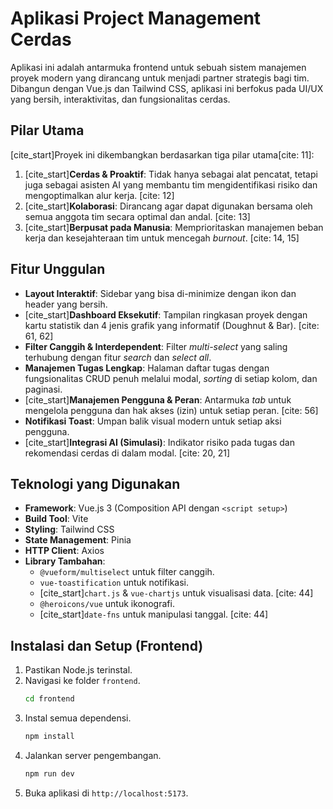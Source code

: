 # Aplikasi Project Management Cerdas

Aplikasi ini adalah antarmuka frontend untuk sebuah sistem manajemen proyek modern yang dirancang untuk menjadi partner strategis bagi tim. Dibangun dengan Vue.js dan Tailwind CSS, aplikasi ini berfokus pada UI/UX yang bersih, interaktivitas, dan fungsionalitas cerdas.

## Pilar Utama
[cite_start]Proyek ini dikembangkan berdasarkan tiga pilar utama[cite: 11]:
1.  [cite_start]**Cerdas & Proaktif**: Tidak hanya sebagai alat pencatat, tetapi juga sebagai asisten AI yang membantu tim mengidentifikasi risiko dan mengoptimalkan alur kerja. [cite: 12]
2.  [cite_start]**Kolaborasi**: Dirancang agar dapat digunakan bersama oleh semua anggota tim secara optimal dan andal. [cite: 13]
3.  [cite_start]**Berpusat pada Manusia**: Memprioritaskan manajemen beban kerja dan kesejahteraan tim untuk mencegah *burnout*. [cite: 14, 15]

## Fitur Unggulan
* **Layout Interaktif**: Sidebar yang bisa di-minimize dengan ikon dan header yang bersih. 
* [cite_start]**Dashboard Eksekutif**: Tampilan ringkasan proyek dengan kartu statistik dan 4 jenis grafik yang informatif (Doughnut & Bar). [cite: 61, 62]
* **Filter Canggih & Interdependent**: Filter *multi-select* yang saling terhubung dengan fitur *search* dan *select all*.
* **Manajemen Tugas Lengkap**: Halaman daftar tugas dengan fungsionalitas CRUD penuh melalui modal, *sorting* di setiap kolom, dan paginasi.
* [cite_start]**Manajemen Pengguna & Peran**: Antarmuka *tab* untuk mengelola pengguna dan hak akses (izin) untuk setiap peran. [cite: 56]
* **Notifikasi Toast**: Umpan balik visual modern untuk setiap aksi pengguna.
* [cite_start]**Integrasi AI (Simulasi)**: Indikator risiko pada tugas dan rekomendasi cerdas di dalam modal. [cite: 20, 21]

## Teknologi yang Digunakan
* **Framework**: Vue.js 3 (Composition API dengan `<script setup>`)
* **Build Tool**: Vite
* **Styling**: Tailwind CSS
* **State Management**: Pinia
* **HTTP Client**: Axios
* **Library Tambahan**:
    * `@vueform/multiselect` untuk filter canggih.
    * `vue-toastification` untuk notifikasi.
    * [cite_start]`chart.js` & `vue-chartjs` untuk visualisasi data. [cite: 44]
    * `@heroicons/vue` untuk ikonografi.
    * [cite_start]`date-fns` untuk manipulasi tanggal. [cite: 44]

## Instalasi dan Setup (Frontend)
1.  Pastikan Node.js terinstal.
2.  Navigasi ke folder `frontend`.
    ```bash
    cd frontend
    ```
3.  Instal semua dependensi.
    ```bash
    npm install
    ```
4.  Jalankan server pengembangan.
    ```bash
    npm run dev
    ```
5.  Buka aplikasi di `http://localhost:5173`.